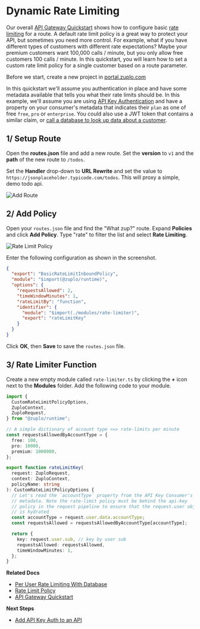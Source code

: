 # Dynamic Rate Limiting

Our overall [API Gateway Quickstart](./proxy-public-api.md) shows how to configure basic [rate limiting](../policies/rate-limit-inbound.md) for a route. A default rate limit policy is a great way to protect your API, but sometimes you need more control. For example, what if you have different types of customers with different rate expectations? Maybe your premium customers want 100,000 calls / minute, but you only allow free customers 100 calls / minute. In this quickstart, you will learn how to set a custom rate limit policy for a single customer based on a route parameter.

Before we start, create a new project in [portal.zuplo.com](https://portal.zuplo.com)

In this quickstart we'll assume you authentication in place and have some metadata available that tells you what their rate limits should be. In this example, we'll assume you are using [API Key Authentication](../quickstarts/add-api-key-auth.md) and have a property on your consumer's metadata that indicates their `plan` as one of free `free`, `pro` or `enterprise`. You could also use a JWT token that contains a similar claim, or [call a database to look up data about a customer](../examples/per-user-rate-limits-using-db).

## 1/ Setup Route

Open the **routes.json** file and add a new route. Set the **version** to `v1` and the **path** of the new route to
`/todos`.

Set the **Handler** drop-down to **URL Rewrite** and set the value to `https://jsonplaceholder.typicode.com/todos`. This will proxy a simple, demo todo api.

![Add Route](./add-route.png)

## 2/ Add Policy

Open your `routes.json` file and find the "What zup?" route. Expand **Policies** and click **Add Policy**. Type "rate" to filter the list and select **Rate Limiting**.

![Rate Limit Policy](../../static/media/quickstarts/per-customer-rate-limits/rate-limit-policy.png)

Enter the following configuration as shown in the screenshot.

```json
{
  "export": "BasicRateLimitInboundPolicy",
  "module": "$import(@zuplo/runtime)",
  "options": {
    "requestsAllowed": 2,
    "timeWindowMinutes": 1,
    "rateLimitBy": "function",
    "identifier": {
      "module": "$import(./modules/rate-limiter)",
      "export": "rateLimitKey"
    }
  }
}
```

Click **OK**, then **Save** to save the `routes.json` file.

## 3/ Rate Limiter Function

Create a new empty module called `rate-limiter.ts` by clicking the **+** icon next to the **Modules** folder. Add the following code to your module.

```ts
import {
  CustomRateLimitPolicyOptions,
  ZuploContext,
  ZuploRequest,
} from "@zuplo/runtime";

// A simple dictionary of account type <=> rate-limits per minute
const requestsAllowedByAccountType = {
  free: 100,
  pro: 10000,
  premium: 1000000,
};

export function rateLimitKey(
  request: ZuploRequest,
  context: ZuploContext,
  policyName: string
): CustomRateLimitPolicyOptions {
  // Let's read the `accountType` property from the API Key Consumer's
  // metadata. Note the rate-limit policy must be behind the api-key
  // policy in the request pipeline to ensure that the request.user object
  // is hydrated
  const accountType = request.user.data.accountType;
  const requestsAllowed = requestsAllowedByAccountType[accountType];

  return {
    key: request.user.sub, // key by user sub
    requestsAllowed: requestsAllowed,
    timeWindowMinutes: 1,
  };
}
```

**Related Docs**

- [Per User Rate Limiting With Database](../examples/per-user-rate-limits-using-db.md)
- [Rate Limit Policy](../policies/rate-limit-inbound.md)
- [API Gateway Quickstart](../quickstarts/proxy-public-api.md)

**Next Steps**

- [Add API Key Auth to an API](../quickstarts/add-api-key-auth.md)
